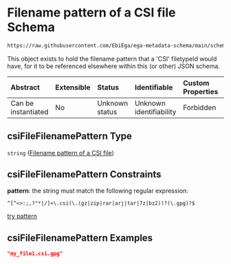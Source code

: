 # Filename pattern of a CSI file Schema

```txt
https://raw.githubusercontent.com/EbiEga/ega-metadata-schema/main/schemas/EGA.common-definitions.json#/definitions/csiFileFilenamePattern
```

This object exists to hold the filename pattern that a 'CSI' filetypeId would have, for it to be referenced elsewhere within this (or other) JSON schema.

| Abstract            | Extensible | Status         | Identifiable            | Custom Properties | Additional Properties | Access Restrictions | Defined In                                                                                           |
| :------------------ | :--------- | :------------- | :---------------------- | :---------------- | :-------------------- | :------------------ | :--------------------------------------------------------------------------------------------------- |
| Can be instantiated | No         | Unknown status | Unknown identifiability | Forbidden         | Allowed               | none                | [EGA.common-definitions.json\*](../../../schemas/EGA.common-definitions.json "open original schema") |

## csiFileFilenamePattern Type

`string` ([Filename pattern of a CSI file](ega-12-definitions-filename-pattern-of-a-csi-file.md))

## csiFileFilenamePattern Constraints

**pattern**: the string must match the following regular expression:&#x20;

```regexp
^[^<>:;,?"*|/]+\.csi(\.(gz|zip|rar|arj|tar|7z|bz2))?(\.gpg)?$
```

[try pattern](https://regexr.com/?expression=%5E%5B%5E%3C%3E%3A%3B%2C%3F%22*%7C%2F%5D%2B%5C.csi\(%5C.\(gz%7Czip%7Crar%7Carj%7Ctar%7C7z%7Cbz2\)\)%3F\(%5C.gpg\)%3F%24 "try regular expression with regexr.com")

## csiFileFilenamePattern Examples

```json
"my_file1.csi.gpg"
```
